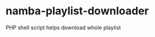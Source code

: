 namba-playlist-downloader
=========================

PHP shell script helps download whole playlist
